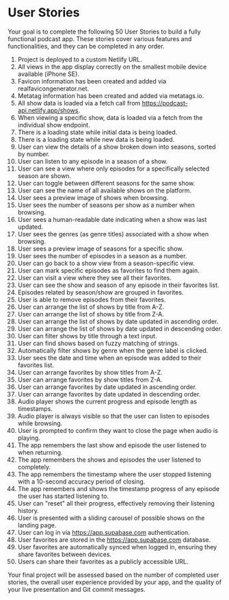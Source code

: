 # User Stories

Your goal is to complete the following 50 User Stories to build a fully functional podcast app. These stories cover various features and functionalities, and they can be completed in any order.

1. Project is deployed to a custom Netlify URL.
2. All views in the app display correctly on the smallest mobile device available (iPhone SE).
3. Favicon information has been created and added via realfavicongenerator.net.
4. Metatag information has been created and added via metatags.io.
5. All show data is loaded via a fetch call from https://podcast-api.netlify.app/shows.
6. When viewing a specific show, data is loaded via a fetch from the individual show endpoint.
7. There is a loading state while initial data is being loaded.
8. There is a loading state while new data is being loaded.
9. User can view the details of a show broken down into seasons, sorted by number.
10. User can listen to any episode in a season of a show.
11. User can see a view where only episodes for a specifically selected season are shown.
12. User can toggle between different seasons for the same show.
13. User can see the name of all available shows on the platform.
14. User sees a preview image of shows when browsing.
15. User sees the number of seasons per show as a number when browsing.
16. User sees a human-readable date indicating when a show was last updated.
17. User sees the genres (as genre titles) associated with a show when browsing.
18. User sees a preview image of seasons for a specific show.
19. User sees the number of episodes in a season as a number.
20. User can go back to a show view from a season-specific view.
21. User can mark specific episodes as favorites to find them again.
22. User can visit a view where they see all their favorites.
23. User can see the show and season of any episode in their favorites list.
24. Episodes related by season/show are grouped in favorites.
25. User is able to remove episodes from their favorites.
26. User can arrange the list of shows by title from A-Z.
27. User can arrange the list of shows by title from Z-A.
28. User can arrange the list of shows by date updated in ascending order.
29. User can arrange the list of shows by date updated in descending order.
30. User can filter shows by title through a text input.
31. User can find shows based on fuzzy matching of strings.
32. Automatically filter shows by genre when the genre label is clicked.
33. User sees the date and time when an episode was added to their favorites list.
34. User can arrange favorites by show titles from A-Z.
35. User can arrange favorites by show titles from Z-A.
36. User can arrange favorites by date updated in ascending order.
37. User can arrange favorites by date updated in descending order.
38. Audio player shows the current progress and episode length as timestamps.
39. Audio player is always visible so that the user can listen to episodes while browsing.
40. User is prompted to confirm they want to close the page when audio is playing.
41. The app remembers the last show and episode the user listened to when returning.
42. The app remembers the shows and episodes the user listened to completely.
43. The app remembers the timestamp where the user stopped listening with a 10-second accuracy period of closing.
44. The app remembers and shows the timestamp progress of any episode the user has started listening to.
45. User can "reset" all their progress, effectively removing their listening history.
46. User is presented with a sliding carousel of possible shows on the landing page.
47. User can log in via https://app.supabase.com authentication.
48. User favorites are stored in the https://app.supabase.com database.
49. User favorites are automatically synced when logged in, ensuring they share favorites between devices.
50. Users can share their favorites as a publicly accessible URL.

Your final project will be assessed based on the number of completed user stories, the overall user experience provided by your app, and the quality of your live presentation and Git commit messages.
